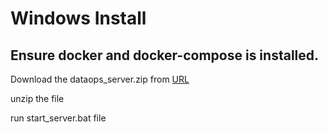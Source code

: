 # Windows Install

## 

## Ensure docker and docker-compose is installed.

Download the dataops\_server.zip from [URL](https://dataops-store.s3.amazonaws.com/dataops_server.zip)

unzip the file

run start\_server.bat file



